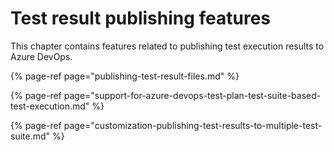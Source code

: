 # Test result publishing features

This chapter contains features related to publishing test execution results to Azure DevOps.

{% page-ref page="publishing-test-result-files.md" %}

{% page-ref page="support-for-azure-devops-test-plan-test-suite-based-test-execution.md" %}

{% page-ref page="customization-publishing-test-results-to-multiple-test-suite.md" %}



